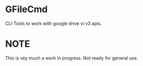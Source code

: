# GFileCmd
CLI Tools to work with google drive vi v3 apis.

# NOTE
This is vey much a work in progress. Not ready for general use.


